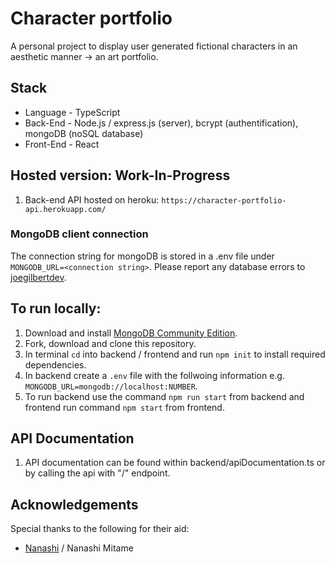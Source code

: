 # Character portfolio

A personal project to display user generated fictional characters in an aesthetic manner -> an art portfolio.

## Stack

- Language - TypeScript
- Back-End - Node.js / express.js (server), bcrypt (authentification), mongoDB (noSQL database)
- Front-End - React

## Hosted version: Work-In-Progress

1. Back-end API hosted on heroku: `https://character-portfolio-api.herokuapp.com/`

### MongoDB client connection

The connection string for mongoDB is stored in a .env file under `MONGODB_URL=<connection string>`. Please report any database errors to [joegilbertdev](https://github.com/joeglDev).

## To run locally:

1. Download and install [MongoDB Community Edition](https://www.mongodb.com/docs/manual/administration/install-community/).
2. Fork, download and clone this repository.
3. In terminal `cd` into backend / frontend and run `npm init` to install required dependencies.
4. In backend create a `.env` file with the follwoing information e.g. `MONGODB_URL=mongodb://localhost:NUMBER`.
5. To run backend use the command `npm run start` from backend and frontend run command `npm start` from frontend.

## API Documentation

1. API documentation can be found within backend/apiDocumentation.ts or by calling the api with "/" endpoint.

## Acknowledgements

Special thanks to the following for their aid:
- [Nanashi](https://github.com/Mitame) / Nanashi Mitame 




